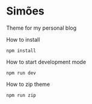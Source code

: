 # Simões

Theme for my personal blog

How to install

```
npm install
```
How to start development mode
```
npm run dev
```
How to zip theme
```
npm run zip
```


